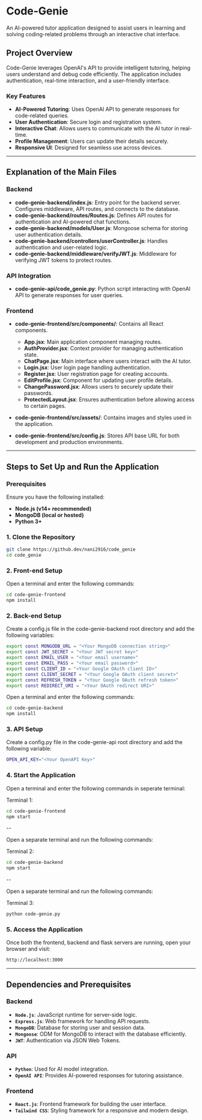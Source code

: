 
# **Code-Genie**  
An AI-powered tutor application designed to assist users in learning and solving coding-related problems through an interactive chat interface.

## **Project Overview**  
Code-Genie leverages OpenAI's API to provide intelligent tutoring, helping users understand and debug code efficiently. The application includes authentication, real-time interaction, and a user-friendly interface.

### **Key Features**  
- **AI-Powered Tutoring**: Uses OpenAI API to generate responses for code-related queries.  
- **User Authentication**: Secure login and registration system.  
- **Interactive Chat**: Allows users to communicate with the AI tutor in real-time.  
- **Profile Management**: Users can update their details securely.  
- **Responsive UI**: Designed for seamless use across devices.  

---

## **Explanation of the Main Files**  

### **Backend**  
- **code-genie-backend/index.js**: Entry point for the backend server. Configures middleware, API routes, and connects to the database.  
- **code-genie-backend/routes/Routes.js**: Defines API routes for authentication and AI-powered chat functions.  
- **code-genie-backend/models/User.js**: Mongoose schema for storing user authentication details.  
- **code-genie-backend/controllers/userController.js**: Handles authentication and user-related logic.  
- **code-genie-backend/middleware/verifyJWT.js**: Middleware for verifying JWT tokens to protect routes.  

### **API Integration**  
- **code-genie-api/code_genie.py**: Python script interacting with OpenAI API to generate responses for user queries.  

### **Frontend**  
- **code-genie-frontend/src/components/**: Contains all React components.  
  - **App.jsx**: Main application component managing routes.  
  - **AuthProvider.jsx**: Context provider for managing authentication state.  
  - **ChatPage.jsx**: Main interface where users interact with the AI tutor.  
  - **Login.jsx**: User login page handling authentication.  
  - **Register.jsx**: User registration page for creating accounts.  
  - **EditProfile.jsx**: Component for updating user profile details.  
  - **ChangePassword.jsx**: Allows users to securely update their passwords.  
  - **ProtectedLayout.jsx**: Ensures authentication before allowing access to certain pages.  

- **code-genie-frontend/src/assets/**: Contains images and styles used in the application.  
- **code-genie-frontend/src/config.js**: Stores API base URL for both development and production environments.  

---

## **Steps to Set Up and Run the Application**  

### **Prerequisites**  
Ensure you have the following installed:  
- **Node.js (v14+ recommended)**  
- **MongoDB (local or hosted)**  
- **Python 3+**  

### **1. Clone the Repository**  
```sh
git clone https://github.dev/nani2916/code_genie
cd code_genie
```

### **2. Front-end Setup**  
Open a terminal and enter the following commands:


```sh
cd code-genie-frontend
npm install
```

### **2. Back-end Setup**  
Create a config.js file in the code-genie-backend root directory and add the following variables:

```sh
export const MONGODB_URL = "<Your MongoDB connection string>"
export const JWT_SECRET = "<Your JWT secret key>"
export const EMAIL_USER = "<Your email username>"
export const EMAIL_PASS = "<Your email password>"
export const CLIENT_ID = "<Your Google OAuth client ID>"
export const CLIENT_SECRET = "<Your Google OAuth client secret>"
export const REFRESH_TOKEN = "<Your Google OAuth refresh token>"
export const REDIRECT_URI = "<Your OAuth redirect URI>"

```

Open a terminal and enter the following commands:

```sh
cd code-genie-backend
npm install
```


### **3. API Setup**  
Create a config.py file in the code-genie-api root directory and add the following variable:

```sh
OPEN_API_KEY="<Your OpenAPI Key>"
```

### 4. Start the Application

Open a terminal and enter the following commands in seperate terminal:

Terminal 1:

```sh
cd code-genie-frontend
npm start
```
--

Open a separate terminal and run the following commands:

Terminal 2:

```sh
cd code-genie-backend
npm start
```
--

Open a separate terminal and run the following commands:

Terminal 3:

```sh
python code-genie.py
```

### 5. Access the Application
Once both the frontend, backend and flask servers are running, open your browser and visit:

```sh
http://localhost:3000
```
---

## **Dependencies and Prerequisites**

### **Backend**
- **`Node.js`**: JavaScript runtime for server-side logic.
- **`Express.js`**: Web framework for handling API requests.
- **`MongoDB`**: Database for storing user and session data.
- **`Mongoose`**: ODM for MongoDB to interact with the database efficiently.
- **`JWT`**: Authentication via JSON Web Tokens.

### **API**
- **`Python`**: Used for AI model integration.
- **`OpenAI API`**: Provides AI-powered responses for tutoring assistance.

### **Frontend**
- **`React.js`**: Frontend framework for building the user interface.
- **`Tailwind CSS`**: Styling framework for a responsive and modern design.



